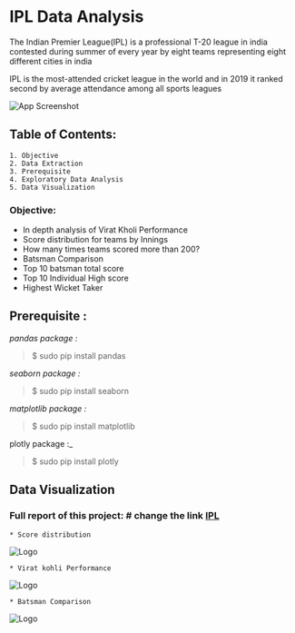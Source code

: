 # **IPL Data Analysis**

The Indian Premier League(IPL) is a professional T-20 league in india contested during summer of every year by eight teams representing eight different cities in india

IPL is the most-attended cricket league in the world and in 2019 it ranked second by average attendance among all sports leagues




![App Screenshot](https://png.pngitem.com/pimgs/s/127-1270088_ipl-10-logo-png-vivo-ipl-2019-logo.png)

## Table of Contents:

    1. Objective
    2. Data Extraction
    3. Prerequisite
    4. Exploratory Data Analysis
    5. Data Visualization


### Objective:

* In depth analysis of Virat Kholi Performance
* Score distribution for teams by Innings
* How many times teams scored more than 200?
* Batsman Comparison
* Top 10 batsman total score
* Top 10 Individual High score
* Highest Wicket Taker

## Prerequisite :
_pandas package :_

> $ sudo pip install pandas

_seaborn package :_

> $ sudo pip install seaborn

_matplotlib package :_

> $ sudo pip install matplotlib

plotly package :_

> $ sudo pip install plotly


## Data Visualization

### Full report of this project: # change the link [IPL]()

    * Score distribution
  ![Logo]()

    * Virat kohli Performance
  ![Logo]()

    * Batsman Comparison
  ![Logo]()
